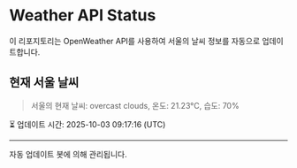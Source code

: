 
# Weather API Status

이 리포지토리는 OpenWeather API를 사용하여 서울의 날씨 정보를 자동으로 업데이트합니다.

## 현재 서울 날씨
> 서울의 현재 날씨: overcast clouds, 온도: 21.23°C, 습도: 70%

⏳ 업데이트 시간: 2025-10-03 09:17:16 (UTC)

---
자동 업데이트 봇에 의해 관리됩니다.
